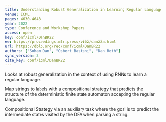 ```yaml
---
title: Understanding Robust Generalization in Learning Regular Languages.
venue: ICML
pages: 4630-4643
year: 2022
type: Conference and Workshop Papers
access: open
key: conf/icml/DanBR22
ee: https://proceedings.mlr.press/v162/dan22a.html
url: https://dblp.org/rec/conf/icml/DanBR22
authors: ["Soham Dan", "Osbert Bastani", "Dan Roth"]
sync_version: 3
cite_key: conf/icml/DanBR22
---
```

Looks at robust generalization in the context of using RNNs to learn a regular language.

Map strings to labels with a compositional strategy that predicts the structure of the deterministic finite state automaton accepting the regular language.

Compositional Strategy via an auxiliary task where the goal is to predict the intermediate states visited by the DFA when parsing a string.